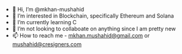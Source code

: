 - 👋 Hi, I’m @mkhan-mushahid
- 👀 I’m interested in Blockchain, specifically Ethereum and Solana
- 🌱 I’m currently learning C
- 💞️ I’m not looking to collaboate on anything since I am pretty new
- 📫 How to reach me - mkhan.mushahid@gmail.com or mushahid@cresigners.com

<!---
mkhan-mushahid/mkhan-mushahid is a ✨ special ✨ repository because its `README.md` (this file) appears on your GitHub profile.
You can click the Preview link to take a look at your changes.
--->
